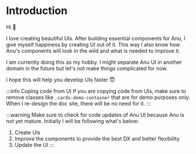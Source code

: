# Introduction

Hi 👋

I love creating beautiful UIs. After building essential components for Anu, I give myself happiness by creating UI out of it. This way I also know how Anu's components will look in the wild and what is needed to improve it.

I am currently doing this as my hobby. I might separate Anu UI in another domain in the future but let's not make things complicated for now.

I hope this will help you develop UIs faster 😇

:::info Coping code from UI
If you are copying code from UIs, make sure to remove classes like `.cards-demo-container` that are for demo purposes only. When I re-design the doc site, there will be no need for it.
:::

:::warning
Make sure to check for code updates of Anu UI because Anu is not yet mature. Initially I will be following what's below:

1. Create UIs
2. Improve the components to provide the best DX and better flexibility
3. Update the UI
:::
